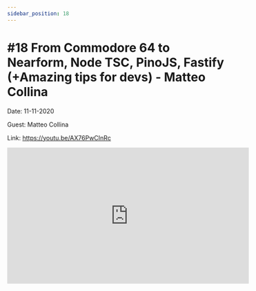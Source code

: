 ```yaml
---
sidebar_position: 18
---
```


# #18 From Commodore 64 to Nearform, Node TSC, PinoJS, Fastify (+Amazing tips for devs) - Matteo Collina

Date: 11-11-2020

Guest: Matteo Collina

Link: https://youtu.be/AX76PwCInRc

<iframe width="560" height="315" src="https://www.youtube.com/embed/AX76PwCInRc" title="YouTube video player" frameborder="0" allow="accelerometer; autoplay; clipboard-write; encrypted-media; gyroscope; picture-in-picture; web-share" allowfullscreen></iframe>